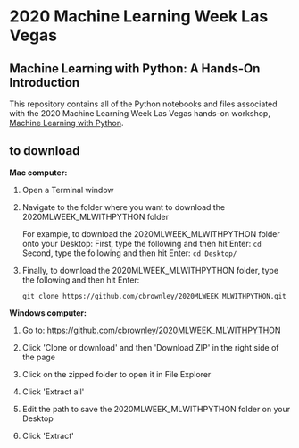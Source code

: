 # 2020 Machine Learning Week Las Vegas

## Machine Learning with Python: A Hands-On Introduction

This repository contains all of the Python notebooks and files associated with the 2020 Machine Learning Week Las Vegas hands-on workshop, [Machine Learning with Python](https://www.predictiveanalyticsworld.com/machinelearningweek/workshops/machine-learning-with-python-a-hands-on-introduction/).


## to download

**Mac computer:**

1. Open a Terminal window

2. Navigate to the folder where you want to download the 2020MLWEEK_MLWITHPYTHON folder

    For example, to download the 2020MLWEEK_MLWITHPYTHON folder onto your Desktop:
        First, type the following and then hit Enter: `cd`
        Second, type the following and then hit Enter: `cd Desktop/`

3. Finally, to download the 2020MLWEEK_MLWITHPYTHON folder, type the following and then hit Enter:

    `git clone https://github.com/cbrownley/2020MLWEEK_MLWITHPYTHON.git`


**Windows computer:**

1. Go to: https://github.com/cbrownley/2020MLWEEK_MLWITHPYTHON

2. Click 'Clone or download' and then 'Download ZIP' in the right side of the page

3. Click on the zipped folder to open it in File Explorer

4. Click 'Extract all'

5. Edit the path to save the 2020MLWEEK_MLWITHPYTHON folder on your Desktop

6. Click 'Extract'
